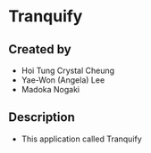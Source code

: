# Tranquify

## Created by
- Hoi Tung Crystal Cheung
- Yae-Won (Angela) Lee
- Madoka Nogaki

## Description
- This application called Tranquify 